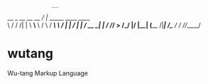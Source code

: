 
                  __                           
__  _  __ __ __ _/  |_ _____     ____    ____  
\ \/ \/ /|  |  \\   __\\__  \   /    \  / ___\ 
 \     / |  |  / |  |   / __ \_|   |  \/ /_/  >
  \/\_/  |____/  |__|  (____  /|___|  /\___  / 
                            \/      \//_____/  
                             
                                                                                                    

# wutang
Wu-tang Markup Language

